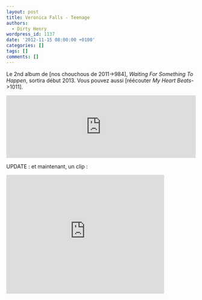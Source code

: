 ```yaml
---
layout: post
title: Veronica Falls - Teenage
authors:
  - Dirty Henry
wordpress_id: 1137
date: '2012-11-15 08:00:00 +0100'
categories: []
tags: []
comments: []
---
```

Le 2nd album de [nos chouchous de 2011->984], *Waiting For Something To Happen*, sortira début 2013. Vous pouvez aussi [réécouter *My Heart Beats*->1011].

<iframe width="100%" height="166" scrolling="no" frameborder="no" src="http://w.soundcloud.com/player/?url=http%3A%2F%2Fapi.soundcloud.com%2Ftracks%2F66749368&show_artwork=true"></iframe>

UPDATE : et maintenant, un clip :

<iframe width="420" height="315" src="http://www.youtube.com/embed/8A8yRqDIrBw" frameborder="0" allowfullscreen></iframe>
